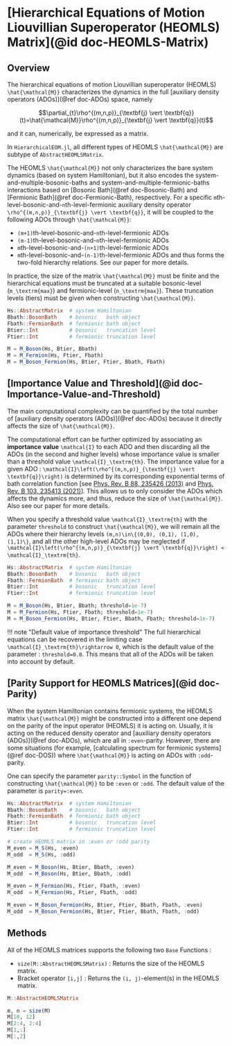 # [Hierarchical Equations of Motion Liouvillian Superoperator (HEOMLS) Matrix](@id doc-HEOMLS-Matrix)

## Overview
The hierarchical equations of motion Liouvillian superoperator (HEOMLS) ``\hat{\mathcal{M}}`` characterizes the dynamics in the full [auxiliary density operators (ADOs)](@ref doc-ADOs) space, namely 
```math
\partial_{t}\rho^{(m,n,p)}_{\textbf{j} \vert \textbf{q}}(t)=\hat{\mathcal{M}}\rho^{(m,n,p)}_{\textbf{j} \vert \textbf{q}}(t)
```
and it can, numerically, be expressed as a matrix. 

In `HierarchicalEOM.jl`, all different types of HEOMLS ``\hat{\mathcal{M}}`` are subtype of `AbstractHEOMLSMatrix`.

The HEOMLS ``\hat{\mathcal{M}}`` not only characterizes the bare system dynamics (based on system Hamiltonian), but it also encodes the system-and-multiple-bosonic-baths and system-and-multiple-fermionic-baths interactions based on [Bosonic Bath](@ref doc-Bosonic-Bath) and [Fermionic Bath](@ref doc-Fermionic-Bath), respectively. For a specific ``m``th-level-bosonic-and-``n``th-level-fermionic auxiliary density operator ``\rho^{(m,n,p)}_{\textbf{j} \vert \textbf{q}}``, it will be coupled to the following ADOs through ``\hat{\mathcal{M}}``:
 - ``(m+1)``th-level-bosonic-and-``n``th-level-fermionic ADOs
 - ``(m-1)``th-level-bosonic-and-``n``th-level-fermionic ADOs
 - ``m``th-level-bosonic-and-``(n+1)``th-level-fermionic ADOs
 - ``m``th-level-bosonic-and-``(n-1)``th-level-fermionic ADOs
and thus forms the two-fold hierarchy relations. See our paper for more details.

In practice, the size of the matrix ``\hat{\mathcal{M}}`` must be finite and the hierarchical equations must be truncated at a suitable bosonic-level (``m_\textrm{max}``) and fermionic-level (``n_\textrm{max}``). These truncation levels (tiers) must be given when constructing ``\hat{\mathcal{M}}``.
```julia
Hs::AbstractMatrix  # system Hamiltonian
Bbath::BosonBath    # bosonic   bath object
Fbath::FermionBath  # fermionic bath object
Btier::Int          # bosonic   truncation level 
Ftier::Int          # fermionic truncation level 

M = M_Boson(Hs, Btier, Bbath)
M = M_Fermion(Hs, Ftier, Fbath)
M = M_Boson_Fermion(Hs, Btier, Ftier, Bbath, Fbath)
```

## [Importance Value and Threshold](@id doc-Importance-Value-and-Threshold)
The main computational complexity can be quantified by the total number of [auxiliary density operators (ADOs)](@ref doc-ADOs) because it directly affects the size of ``\hat{\mathcal{M}}``. 

The computational effort can be further optimized by associating an **importance value** ``\mathcal{I}`` to each ADO and then discarding all the ADOs (in the second and higher levels) whose importance value is smaller than a threshold value ``\mathcal{I}_\textrm{th}``. The importance value for a given ADO : ``\mathcal{I}\left(\rho^{(m,n,p)}_{\textbf{j} \vert \textbf{q}}\right)`` is determined by its corresponding exponential terms of bath correlation function [see [Phys. Rev. B 88, 235426 (2013)](https://doi.org/10.1103/PhysRevB.88.235426) and [Phys. Rev. B 103, 235413 (2021)](https://doi.org/10.1103/PhysRevB.103.235413)]. This allows us to only consider the ADOs which affects the dynamics more, and thus, reduce the size of ``\hat{\mathcal{M}}``. Also see our paper for more details.

When you specify a threshold value ``\mathcal{I}_\textrm{th}`` with the parameter `threshold` to construct ``\hat{\mathcal{M}}``, we will remain all the ADOs where their hierarchy levels ``(m,n)\in\{(0,0), (0,1), (1,0), (1,1)\}``, and all the other high-level ADOs may be neglected if ``\mathcal{I}\left(\rho^{(m,n,p)}_{\textbf{j} \vert \textbf{q}}\right) < \mathcal{I}_\textrm{th}``. 
```julia
Hs::AbstractMatrix  # system Hamiltonian
Bbath::BosonBath    # bosonic   bath object
Fbath::FermionBath  # fermionic bath object
Btier::Int          # bosonic   truncation level 
Ftier::Int          # fermionic truncation level 

M = M_Boson(Hs, Btier, Bbath; threshold=1e-7)
M = M_Fermion(Hs, Ftier, Fbath; threshold=1e-7)
M = M_Boson_Fermion(Hs, Btier, Ftier, Bbath, Fbath; threshold=1e-7)
```
!!! note "Default value of importance threshold"
    The full hierarchical equations can be recovered in the limiting case ``\mathcal{I}_\textrm{th}\rightarrow 0``, which is the default value of the parameter : `threshold=0.0`. This means that all of the ADOs will be taken into account by default.

## [Parity Support for HEOMLS Matrices](@id doc-Parity)
When the system Hamiltonian contains fermionic systems, the HEOMLS matrix ``\hat{\mathcal{M}}`` might be constructed into a different one depend on the parity of the input operator (HEOMLS) it is acting on. Usually, it is acting on the reduced density operator and [auxiliary density operators (ADOs)](@ref doc-ADOs), which are all in `:even`-parity. However, there are some situations (for example, [calculating spectrum for fermionic systems](@ref doc-DOS)) where ``\hat{\mathcal{M}}`` is acting on ADOs with `:odd`-parity.

One can specify the parameter `parity::Symbol` in the function of constructing ``\hat{\mathcal{M}}`` to be `:even` or `:odd`. The default value of the parameter is `parity=:even`.
```julia
Hs::AbstractMatrix  # system Hamiltonian
Bbath::BosonBath    # bosonic   bath object
Fbath::FermionBath  # fermionic bath object
Btier::Int          # bosonic   truncation level 
Ftier::Int          # fermionic truncation level 

# create HEOMLS matrix in :even or :odd parity
M_even = M_S(Hs, :even)
M_odd  = M_S(Hs, :odd)

M_even = M_Boson(Hs, Btier, Bbath, :even) 
M_odd  = M_Boson(Hs, Btier, Bbath, :odd) 

M_even = M_Fermion(Hs, Ftier, Fbath, :even) 
M_odd  = M_Fermion(Hs, Ftier, Fbath, :odd)

M_even = M_Boson_Fermion(Hs, Btier, Ftier, Bbath, Fbath, :even) 
M_odd  = M_Boson_Fermion(Hs, Btier, Ftier, Bbath, Fbath, :odd) 
```

## Methods
All of the HEOMLS matrices supports the following two `Base` Functions :
 - `size(M::AbstractHEOMLSMatrix)` : Returns the size of the HEOMLS matrix.
 - Bracket operator `[i,j]` : Returns the `(i, j)`-element(s) in the HEOMLS matrix.
```julia
M::AbstractHEOMLSMatrix

m, n = size(M)
M[10, 12]
M[2:4, 2:4]
M[1,:]
M[:,2]
```